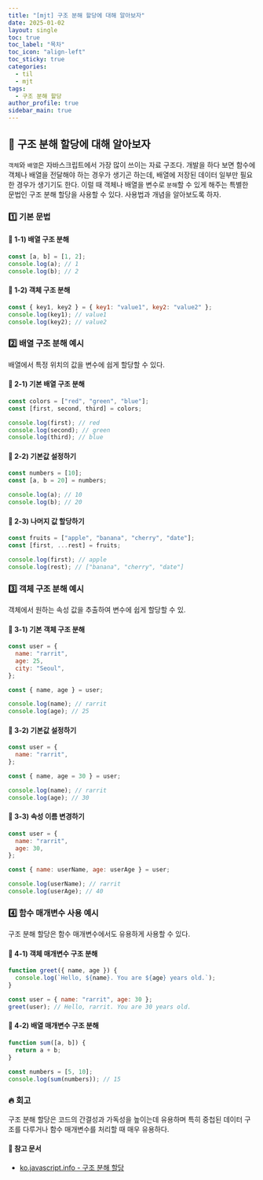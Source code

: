 ```yaml
---
title: "[mjt] 구조 분해 할당에 대해 알아보자"
date: 2025-01-02
layout: single
toc: true
toc_label: "목차"
toc_icon: "align-left"
toc_sticky: true
categories:
  - til
  - mjt
tags:
  - 구조 분해 할당
author_profile: true
sidebar_main: true
---
```


## :ledger: 구조 분해 할당에 대해 알아보자

`객체`와 `배열`은 자바스크립트에서 가장 많이 쓰이는 자료 구조다. 개발을 하다 보면 함수에 객체나 배열을 전달해야 하는 경우가 생기곤 하는데, 배열에 저장된 데이터 일부만 필요한 경우가 생기기도 한다. 이럴 때 객체나 배열을 변수로 `분해`할 수 있게 해주는 특별한 문법인 구조 분해 할당을 사용할 수 있다. 사용법과 개념을 알아보도록 하자.

### :one: 기본 문법

#### :pushpin: 1-1) 배열 구조 분해

```javascript
const [a, b] = [1, 2];
console.log(a); // 1
console.log(b); // 2
```

#### :pushpin: 1-2) 객체 구조 분해

```javascript
const { key1, key2 } = { key1: "value1", key2: "value2" };
console.log(key1); // value1
console.log(key2); // value2
```

### :two: 배열 구조 분해 예시

배열에서 특정 위치의 값을 변수에 쉽게 할당할 수 있다.

#### :pushpin: 2-1) 기본 배열 구조 분해

```javascript
const colors = ["red", "green", "blue"];
const [first, second, third] = colors;

console.log(first); // red
console.log(second); // green
console.log(third); // blue
```

#### :pushpin: 2-2) 기본값 설정하기

```javascript
const numbers = [10];
const [a, b = 20] = numbers;

console.log(a); // 10
console.log(b); // 20
```

#### :pushpin: 2-3) 나머지 값 할당하기

```javascript
const fruits = ["apple", "banana", "cherry", "date"];
const [first, ...rest] = fruits;

console.log(first); // apple
console.log(rest); // ["banana", "cherry", "date"]
```

### :three: 객체 구조 분해 예시

객체에서 원하는 속성 값을 추출하여 변수에 쉽게 할당할 수 있.

#### :pushpin: 3-1) 기본 객체 구조 분해

```javascript
const user = {
  name: "rarrit",
  age: 25,
  city: "Seoul",
};

const { name, age } = user;

console.log(name); // rarrit
console.log(age); // 25
```

#### :pushpin: 3-2) 기본값 설정하기

```javascript
const user = {
  name: "rarrit",
};

const { name, age = 30 } = user;

console.log(name); // rarrit
console.log(age); // 30
```

#### :pushpin: 3-3) 속성 이름 변경하기

```javascript
const user = {
  name: "rarrit",
  age: 30,
};

const { name: userName, age: userAge } = user;

console.log(userName); // rarrit
console.log(userAge); // 40
```

### :four: 함수 매개변수 사용 예시

구조 분해 할당은 함수 매개변수에서도 유용하게 사용할 수 있다.

#### :pushpin: 4-1) 객체 매개변수 구조 분해

```javascript
function greet({ name, age }) {
  console.log(`Hello, ${name}. You are ${age} years old.`);
}

const user = { name: "rarrit", age: 30 };
greet(user); // Hello, rarrit. You are 30 years old.
```

#### :pushpin: 4-2) 배열 매개변수 구조 분해

```javascript
function sum([a, b]) {
  return a + b;
}

const numbers = [5, 10];
console.log(sum(numbers)); // 15
```

### :fire: 회고

구조 분해 할당은 코드의 간결성과 가독성을 높이는데 유용하며 특히 중첩된 데이터 구조를 다루거나 함수 매개변수를 처리할 때 매우 유용하다.

#### :pushpin: 참고 문서

- [ko.javascript.info - 구조 분해 할당](https://ko.javascript.info/destructuring-assignment)
